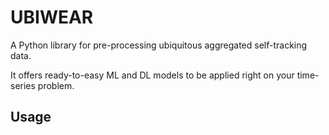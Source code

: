 # UBIWEAR

A Python library for pre-processing ubiquitous aggregated self-tracking data.

It offers ready-to-easy ML and DL models to be applied right on your time-series problem.

## Usage

